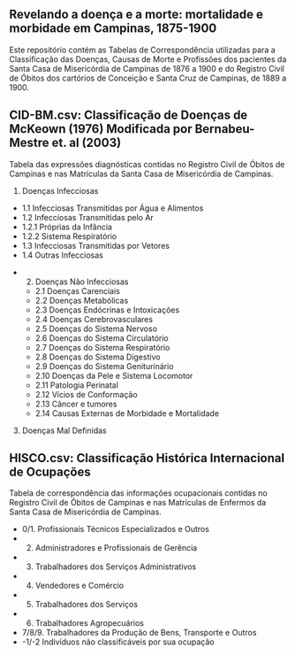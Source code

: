 ## Revelando a doença e a morte: mortalidade e morbidade em Campinas, 1875-1900

Este repositório contém as Tabelas de Correspondência utilizadas para a Classificação das Doenças, Causas de Morte e Profissões
dos pacientes da Santa Casa de Misericórdia de Campinas de 1876 a 1900 e do Registro Civil de Óbitos dos cartórios de Conceição
e Santa Cruz de Campinas, de 1889 a 1900.

## CID-BM.csv: Classificação de Doenças de McKeown (1976) Modificada por Bernabeu-Mestre et. al (2003)

Tabela das expressões diagnósticas contidas no Registro Civil de Óbitos de Campinas e 
nas Matrículas da Santa Casa de Misericórdia de Campinas. 

1. Doenças Infecciosas
+ 1.1 Infecciosas Transmitidas por Água e Alimentos
+ 1.2 Infecciosas Transmitidas pelo Ar
+ 1.2.1 Próprias da Infância
+ 1.2.2 Sistema Respiratório
+ 1.3 Infecciosas Transmitidas por Vetores
+ 1.4 Outras Infecciosas
* 2. Doenças Não Infecciosas
  + 2.1 Doenças Carenciais
  + 2.2 Doenças Metabólicas
  + 2.3 Doenças Endócrinas e Intoxicações
  + 2.4 Doenças Cerebrovasculares
  + 2.5 Doenças do Sistema Nervoso
  + 2.6 Doenças do Sistema Circulatório
  + 2.7 Doenças do Sistema Respiratório
  + 2.8 Doenças do Sistema Digestivo
  + 2.9 Doenças do Sistema Geniturinário
  + 2.10 Doenças da Pele e Sistema Locomotor
  + 2.11 Patologia Perinatal
  + 2.12 Vícios de Conformação
  + 2.13 Câncer e tumores
  + 2.14 Causas Externas de Morbidade e Mortalidade
3. Doenças Mal Definidas

## HISCO.csv: Classificação Histórica Internacional de Ocupações

Tabela de correspondência das informações ocupacionais contidas no Registro Civil de Óbitos de Campinas e 
nas Matrículas de Enfermos da Santa Casa de Misericórdia de Campinas. 

* 0/1. Profissionais Técnicos Especializados e Outros
* 2. Administradores e Profissionais de Gerência
* 3. Trabalhadores dos Serviços Administrativos
* 4. Vendedores e Comércio
* 5. Trabalhadores dos Serviços
* 6. Trabalhadores Agropecuários
* 7/8/9. Trabalhadores da Produção de Bens, Transporte e Outros
* -1/-2 Indivíduos não classificáveis por sua ocupação
